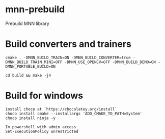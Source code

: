 # mnn-prebuild
Prebuild MNN library

# Build converters and trainers
```
cmake . -DMNN_BUILD_TRAIN=ON -DMNN_BUILD_CONVERTER=true -DMNN_BUILD_TRAIN_MINI=OFF -DMNN_USE_OPENCV=OFF -DMNN_BUILD_DEMO=ON -DMNN_PORTABLE_BUILD=ON

cd build && make -j4
```

# Build for windows
```
install choco at `https://chocolatey.org/install`
choco install cmake --installargs 'ADD_CMAKE_TO_PATH=System'
choco install ninja -y

In powershell with admin access
Set-ExecutionPolicy unrestricted
```
